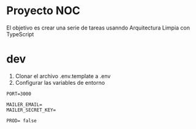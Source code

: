# Proyecto NOC

El objetivo es crear una serie de tareas usanndo Arquitectura Limpia con
TypeScript

# dev

1. Clonar el archivo .env.template a .env
2. Configurar las variables de entorno

```
PORT=3000

MAILER_EMAIL=
MAILER_SECRET_KEY=

PROD= false

```
